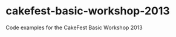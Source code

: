 cakefest-basic-workshop-2013
============================

Code examples for the CakeFest Basic Workshop 2013

